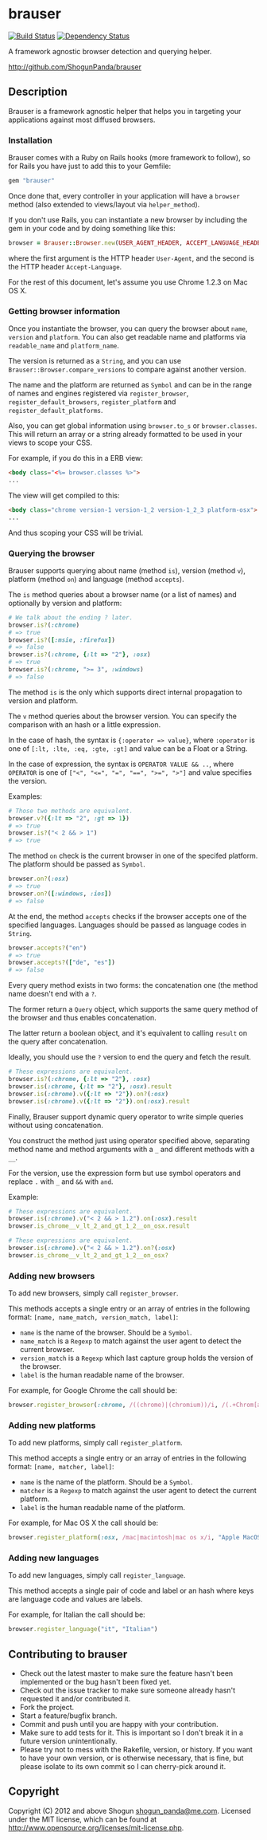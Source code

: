 # brauser

[![Build Status](https://secure.travis-ci.org/ShogunPanda/brauser.png?branch=master)](http://travis-ci.org/ShogunPanda/brauser)
[![Dependency Status](https://gemnasium.com/ShogunPanda/brauser.png?travis)](https://gemnasium.com/ShogunPanda/brauser)

A framework agnostic browser detection and querying helper.

http://github.com/ShogunPanda/brauser

## Description

Brauser is a framework agnostic helper that helps you in targeting your applications against most diffused browsers.

### Installation

Brauser comes with a Ruby on Rails hooks (more framework to follow), so for Rails you have just to add this to your Gemfile:

```ruby
gem "brauser"
```

Once done that, every controller in your application will have a `browser` method (also extended to views/layout via `helper_method`).

If you don't use Rails, you can instantiate a new browser by including the gem in your code and by doing something like this:

```ruby
browser = Brauser::Browser.new(USER_AGENT_HEADER, ACCEPT_LANGUAGE_HEADER)
```

where the first argument is the HTTP header `User-Agent`, and the second is the HTTP header `Accept-Language`.

For the rest of this document, let's assume you use Chrome 1.2.3 on Mac OS X.

### Getting browser information

Once you instantiate the browser, you can query the browser about `name`, `version` and `platform`. You can also get readable name and platforms via `readable_name` and `platform_name`.

The version is returned as a `String`, and you can use `Brauser::Browser.compare_versions` to compare against another version.

The name and the platform are returned as `Symbol` and can be in the range of names and engines registered via `register_browser`, `register_default_browsers`, `register_platform` and `register_default_platforms`.

Also, you can get global information using `browser.to_s` or `browser.classes`. This will return an array or a string already formatted to be used in your views to scope your CSS.

For example, if you do this in a ERB view:

```html
<body class="<%= browser.classes %>">
...
```

The view will get compiled to this:

```html
<body class="chrome version-1 version-1_2 version-1_2_3 platform-osx">
...
```

And thus scoping your CSS will be trivial.

### Querying the browser

Brauser supports querying about name (method `is`), version (method `v`), platform (method `on`) and language (method `accepts`).

The `is` method queries about a browser name (or a list of names) and optionally by version and platform:

```ruby
# We talk about the ending ? later.
browser.is?(:chrome)
# => true
browser.is?([:msie, :firefox])
# => false
browser.is?(:chrome, {:lt => "2"}, :osx)
# => true
browser.is?(:chrome, ">= 3", :windows)
# => false
```

The method `is` is the only which supports direct internal propagation to version and platform.

The `v` method queries about the browser version. You can specify the comparison with an hash or a little expression.

In the case of hash, the syntax is `{:operator => value}`, where `:operator` is one of `[:lt, :lte, :eq, :gte, :gt]` and value can be a Float or a String.

In the case of expression, the syntax is `OPERATOR VALUE && ..`, where `OPERATOR` is one of `["<", "<=", "=", "==", ">=", ">"]` and value specifies the version.

Examples:

```ruby
# Those two methods are equivalent.
browser.v?({:lt => "2", :gt => 1})
# => true
browser.is?("< 2 && > 1")
# => true
```

The method `on` check is the current browser in one of the specifed platform. The platform should be passed as `Symbol`.

```ruby
browser.on?(:osx)
# => true
browser.on?([:windows, :ios])
# => false
```

At the end, the method `accepts` checks if the browser accepts one of the specified languages. Languages should be passed as language codes in `String`.

```ruby
browser.accepts?("en")
# => true
browser.accepts?(["de", "es"])
# => false
```

Every query method exists in two forms: the concatenation one (the method name doesn't end with a `?`.

The former return a `Query` object, which supports the same query method of the browser and thus enables concatenation.

The latter return a boolean object, and it's equivalent to calling `result` on the query after concatenation.

Ideally, you should use the `?` version to end the query and fetch the result.

```ruby
# These expressions are equivalent.
browser.is?(:chrome, {:lt => "2"}, :osx)
browser.is(:chrome, {:lt => "2"}, :osx).result
browser.is(:chrome).v({:lt => "2"}).on?(:osx)
browser.is(:chrome).v({:lt => "2"}).on(:osx).result
```

Finally, Brauser support dynamic query operator to write simple queries without using concatenation.

You construct the method just using operator specified above, separating method name and method arguments with a `_` and different methods with a `__`.

For the version, use the expression form but use symbol operators and replace `.` with `_` and `&&` with `and`.

Example:

```ruby
# These expressions are equivalent.
browser.is(:chrome).v("< 2 && > 1.2").on(:osx).result
browser.is_chrome__v_lt_2_and_gt_1_2__on_osx.result

# These expressions are equivalent.
browser.is(:chrome).v("< 2 && > 1.2").on?(:osx)
browser.is_chrome__v_lt_2_and_gt_1_2__on_osx?
```

### Adding new browsers

To add new browsers, simply call `register_browser`.

This methods accepts a single entry or an array of entries in the following format: `[name, name_match, version_match, label]`:

* `name` is the name of the browser. Should be a `Symbol`.
* `name_match` is a `Regexp` to match against the user agent to detect the current browser.
* `version_match` is a `Regexp` which last capture group holds the version of the browser.
* `label` is the human readable name of the browser.

For example, for Google Chrome the call should be:

```ruby
browser.register_browser(:chrome, /((chrome)|(chromium))/i, /(.+Chrom[a-z]+\/)([a-z0-9.]+)/i, "Google Chrome")
```

### Adding new platforms

To add new platforms, simply call `register_platform`.

This method accepts a single entry or an array of entries in the following format: `[name, matcher, label]`:

* `name` is the name of the platform. Should be a `Symbol`.
* `matcher` is a `Regexp` to match against the user agent to detect the current platform.
* `label` is the human readable name of the platform.

For example, for Mac OS X the call should be:

```ruby
browser.register_platform(:osx, /mac|macintosh|mac os x/i, "Apple MacOS X")
```

### Adding new languages

To add new languages, simply call `register_language`.

This method accepts a single pair of code and label or an hash where keys are language code and values are labels.

For example, for Italian the call should be:

```ruby
browser.register_language("it", "Italian")
```

## Contributing to brauser
 
* Check out the latest master to make sure the feature hasn't been implemented or the bug hasn't been fixed yet.
* Check out the issue tracker to make sure someone already hasn't requested it and/or contributed it.
* Fork the project.
* Start a feature/bugfix branch.
* Commit and push until you are happy with your contribution.
* Make sure to add tests for it. This is important so I don't break it in a future version unintentionally.
* Please try not to mess with the Rakefile, version, or history. If you want to have your own version, or is otherwise necessary, that is fine, but please isolate to its own commit so I can cherry-pick around it.

## Copyright

Copyright (C) 2012 and above Shogun <shogun_panda@me.com>.
Licensed under the MIT license, which can be found at http://www.opensource.org/licenses/mit-license.php.
